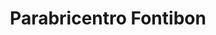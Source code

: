 ---
title: "Parabricentro Fontibon"
url: /bogota/parabricentro-fontibon/
shop: reparación de automóviles
---